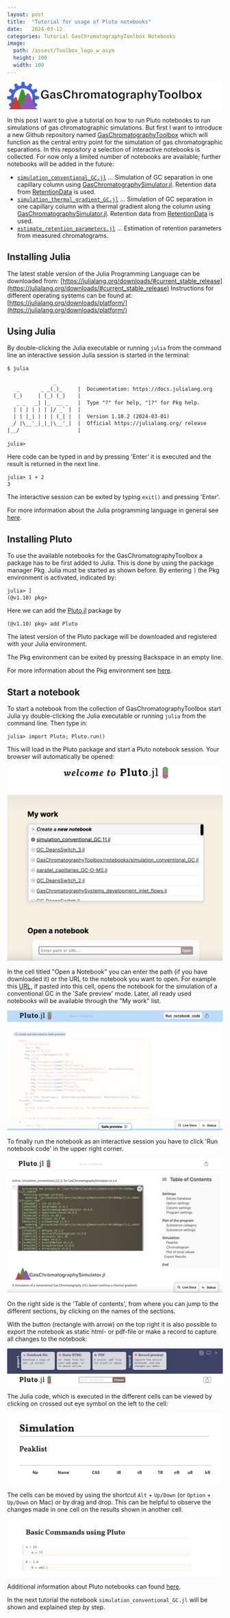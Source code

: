 ```yaml
---
layout: post
title:  "Tutorial for usage of Pluto notebooks"
date:   2024-03-12
categories: Tutorial GasChromatographyToolbox Notebooks
image:
  path: /assest/Toolbox_logo_w_asym
  height: 100
  width: 100
---
```

![GasChromatographyToolbox.jl](/assets/GasChromatographyToolbox_logo_w.png)

In this post I want to give a tutorial on how to run Pluto notebooks to run simulations of gas chromatographic simulations. But first I want to introduce a new Github repository named [GasChromatographyToolbox](https://github.com/GasChromatographyToolbox/GasChromatographyToolbox) which will function as the central entry point for the simulation of gas chromatographic separations. In this repository a selection of interactive notebooks is collected. For now only a limited number of notebooks are available; further notebooks will be added in the future:

* [`simulation_conventional_GC.jl`](https://github.com/GasChromatographyToolbox/GasChromatographyToolbox/blob/main/notebooks/simulation_conventional_GC.jl) ... Simulation of GC separation in one capillary column using [GasChromatographySimulator.jl](https://github.com/GasChromatographyToolbox/GasChromatographySimulator.jl). Retention data from [RetentionData](https://github.com/GasChromatographyToolbox/RetentionData) is used.
* [`simulation_thermal_gradient_GC.jl`](https://github.com/GasChromatographyToolbox/GasChromatographyToolbox/blob/main/notebooks/simulation_thermal_gradient_GC.jl) ... Simulation of GC separation in one capillary column with a thermal gradient along the column using [GasChromatographySimulator.jl](https://github.com/GasChromatographyToolbox/GasChromatographySimulator.jl). Retention data from [RetentionData](https://github.com/GasChromatographyToolbox/RetentionData) is used.
* [`estimate_retention_parameters.jl`](https://github.com/GasChromatographyToolbox/GasChromatographyToolbox/blob/main/notebooks/estimate_retention_parameters.jl) ... Estimation of retention parameters from measured chromatograms.

## Installing Julia

The latest stable version of the Julia Programming Language can be downloaded from:
[https://julialang.org/downloads/#current_stable_release](https://julialang.org/downloads/#current_stable_release) 
Instructions for different operating systems can be found at:
[https://julialang.org/downloads/platform/](https://julialang.org/downloads/platform/) 

## Using Julia

By double-clicking the Julia executable or running `julia` from the command line an interactive session Julia session is started in the terminal:

```
$ julia

               _
   _       _ _(_)_     |  Documentation: https://docs.julialang.org
  (_)     | (_) (_)    |
   _ _   _| |_  __ _   |  Type "?" for help, "]?" for Pkg help.
  | | | | | | |/ _` |  |
  | | |_| | | | (_| |  |  Version 1.10.2 (2024-03-01)
 _/ |\__'_|_|_|\__'_|  |  Official https://julialang.org/ release
|__/                   |

julia>
```

Here code can be typed in and by pressing 'Enter' it is executed and the result is returned in the next line.
```
julia> 1 + 2
3
```

The interactive session can be exited by typing `exit()` and pressing 'Enter'.

For more information about the Julia programming language in general see [here](https://docs.julialang.org/en/v1/).

## Installing Pluto

To use the available notebooks for the GasChromatographyToolbox a package has to be first added to Julia. This is done by using the package manager Pkg. Julia must be started as shown before. By entering  `]` the Pkg environment is activated, indicated by:
```
julia> ]
(@v1.10) pkg> 
```
Here we can add the [Pluto.jl](https://github.com/fonsp/Pluto.jl) package by
```
(@v1.10) pkg> add Pluto
```
The latest version of the Pluto package will be downloaded and registered with your Julia environment.

The Pkg environment can be exited by pressing Backspace in an empty line. 

For more information about the Pkg environment see [here](https://pkgdocs.julialang.org/v1/).

## Start a notebook

To start a notebook from the collection of GasChromatographyToolbox start Julia yy double-clicking the Julia executable or running `julia` from the command line. Then type in:
```
julia> import Pluto; Pluto.run()
```
This will load in the Pluto package and start a Pluto notebook session. Your browser will automatically be opened:

![Start screen](/assets/p2/start.png)

In the cell titled "Open a Notebook" you can enter the path (if you have downloaded it) or the URL to the notebook you want to open. For example this [URL](https://github.com/GasChromatographyToolbox/GasChromatographyToolbox/blob/main/notebooks/simulation_conventional_GC.jl), if pasted into this cell, opens the notebook for the simulation of a conventional GC in the 'Safe preview' mode. Later, all ready used notebooks will be available through the "My work" list. 

![Safe preview](/assets/p2/safe_preview.png)

To finally run the notebook as an interactive session you have to click 'Run notebook code' in the upper right corner. 

![Loaded notebook](/assets/p2/loaded.png)

On the right side is the 'Table of contents', from where you can jump to the different sections, by clicking on the names of the sections. 

With the button (rectangle with arrow) on the top right it is also possible to export the notebook as static html- or pdf-file or make a record to capture all changes to the notebook: 

![Export](/assets/p2/export.png)

The Julia code, which is executed in the different cells can be viewed by clicking on crossed out eye symbol on the left to the cell:

![Hidden code](/assets/p2/hidden_code.gif)

The cells can be moved by using the shortcut `Alt` + `Up/Down` (or `Option` + `Up/Down` on Mac) or by drag and drop. This can be helpful to observe the changes made in one cell on the results shown in another cell.

![Drag and drop](/assets/p2/drag.gif)

Additional information about Pluto notebooks can found [here](https://plutojl.org/).

In the next tutorial the notebook `simulation_conventional_GC.jl` will be shown and explained step by step.
